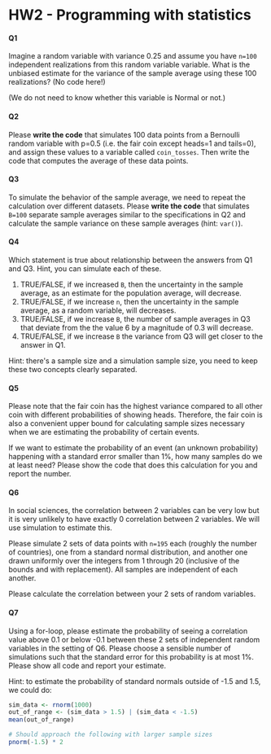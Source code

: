 # HW2 - Programming with statistics

#### Q1
Imagine a random variable with variance 0.25 and assume you have `n=100` independent realizations
from this random variable variable. What is the unbiased estimate for the variance of
the sample average using these 100 realizations? (No code here!)

(We do not need to know whether this variable is Normal or not.)

#### Q2
Please **write the code** that simulates 100 data points from a Bernoulli random variable with p=0.5 (i.e. the fair coin except heads=1 and tails=0),
and assign these values to a variable called `coin_tosses`. Then write the code that computes the average of these data points.

#### Q3
To simulate the behavior of the sample average, we need to repeat the calculation over
different datasets. Please **write the code** that simulates `B=100` separate sample averages similar to the specifications
in Q2 and calculate the sample variance on these sample averages (hint: `var()`).

#### Q4
Which statement is true about relationship between the answers from Q1 and Q3. Hint, you can simulate each of these.

1. TRUE/FALSE, if we increased `B`, then the uncertainty in the sample average, as
   an estimate for the population average, will decrease.
2. TRUE/FALSE, if we increase `n`, then the uncertainty in the sample average, as
   a random variable, will decreases.
3. TRUE/FALSE, if we increase `B`, the number of sample averages in Q3 that deviate from
   the the value 6 by a magnitude of 0.3 will decrease.
4. TRUE/FALSE, if we increase `B` the variance from Q3 will get closer to the answer in Q1.

Hint: there's a sample size and a simulation sample size, you need to keep these two concepts clearly separated.

#### Q5
Please note that the fair coin has the highest variance compared to all other coin with different probabilities of showing heads. 
Therefore, the fair coin is also a convenient upper bound for calculating sample sizes necessary when we are estimating
the probability of certain events.

If we want to estimate the probability of an event (an unknown probability) happening with a standard error smaller than 1%, how many samples do we at least need?
Please show the code that does this calculation for you and report the number.

#### Q6
In social sciences, the correlation between 2 variables can be very low but it is very
unlikely to have exactly 0 correlation between 2 variables. We will use simulation to estimate this.

Please simulate 2 sets of data points with `n=195` each (roughly the number of countries), one from a standard normal distribution,
and another one drawn uniformly over the integers from 1 through 20 (inclusive of the bounds and with replacement).
All samples are independent of each another.

Please calculate the correlation between your 2 sets of random variables.

#### Q7
Using a for-loop, please estimate the probability of seeing a correlation value above 0.1 or below -0.1 between these 2 sets of independent random variables in the setting of Q6. 
Please choose a sensible number of simulations such that the standard error for this probability is at most 1%.
Please show all code and report your estimate.

Hint: to estimate the probability of standard normals outside of -1.5 and 1.5, we could do:
```r
sim_data <- rnorm(1000)
out_of_range <- (sim_data > 1.5) | (sim_data < -1.5)
mean(out_of_range)

# Should approach the following with larger sample sizes
pnorm(-1.5) * 2
```
